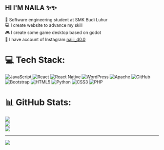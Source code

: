 ## HI I'M NAILA ✨✨

🧠 Software engineering student at SMK Budi Luhur</br>
💻 I create website to advance my skill</br> 
🎮 I create some game desktop based on godot</br> 
💯 I have account of Instagram [naiii_d0.0](https://www.instagram.com/naii_d0.0/)</br>


# 💻 Tech Stack:
![JavaScript](https://img.shields.io/badge/javascript-%23323330.svg?style=for-the-badge&logo=javascript&logoColor=%23F7DF1E) ![React](https://img.shields.io/badge/react-%2320232a.svg?style=for-the-badge&logo=react&logoColor=%2361DAFB) ![React Native](https://img.shields.io/badge/react_native-%2320232a.svg?style=for-the-badge&logo=react&logoColor=%2361DAFB) ![WordPress](https://img.shields.io/badge/WordPress-%23117AC9.svg?style=for-the-badge&logo=WordPress&logoColor=white) ![Apache](https://img.shields.io/badge/apache-%23D42029.svg?style=for-the-badge&logo=apache&logoColor=white) ![GitHub](https://img.shields.io/badge/github-%23121011.svg?style=for-the-badge&logo=github&logoColor=white) ![Bootstrap](https://img.shields.io/badge/bootstrap-%238511FA.svg?style=for-the-badge&logo=bootstrap&logoColor=white) ![HTML5](https://img.shields.io/badge/html5-%23E34F26.svg?style=for-the-badge&logo=html5&logoColor=white) ![Python](https://img.shields.io/badge/python-3670A0?style=for-the-badge&logo=python&logoColor=ffdd54) ![CSS3](https://img.shields.io/badge/css3-%231572B6.svg?style=for-the-badge&logo=css3&logoColor=white) ![PHP](https://img.shields.io/badge/php-%23777BB4.svg?style=for-the-badge&logo=php&logoColor=white)
# 📊 GitHub Stats:
![](https://github-readme-stats.vercel.app/api?username=naila050509&theme=merko&hide_border=false&include_all_commits=false&count_private=false)<br/>
![](https://nirzak-streak-stats.vercel.app/?user=naila050509&theme=merko&hide_border=false)<br/>
![](https://github-readme-stats.vercel.app/api/top-langs/?username=naila050509&theme=merko&hide_border=false&include_all_commits=false&count_private=false&layout=compact)

---
[![](https://visitcount.itsvg.in/api?id=naila050509&icon=0&color=0)](https://visitcount.itsvg.in)

<!-- Proudly created with GPRM ( https://gprm.itsvg.in ) -->
